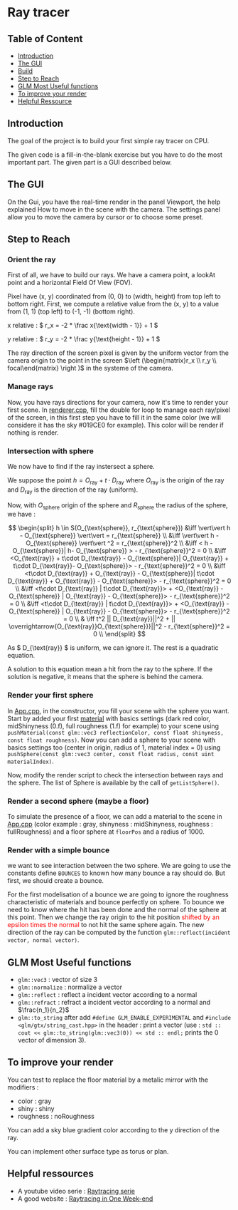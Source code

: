 # Ray tracer

## Table of Content

- [Introduction](#introduction)
- [The GUI](#the-gui)
- [Build](BUILD.md)
- [Step to Reach](#step-to-reach)
- [GLM Most Useful functions](#)
- [To improve your render](#to-improve-your-render)
- [Helpful Ressource](#helpful-ressources)

## Introduction

The goal of the project is to build your first simple ray tracer on CPU.

The given code is a fill-in-the-blank exercise but you have to do the most important part. The given part is a GUI described below.

## The GUI

On the Gui, you have the real-time render in the panel Viewport, the help explained How to move in the scene with the camera. The settings panel allow you to move the camera by cursor or to choose some preset.


## Step to Reach

### Orient the ray

First of all, we have to build our rays. We have a camera point, a lookAt point and a horizontal Field Of View (FOV).

Pixel have (x, y) coordinated from (0, 0) to (width, height) from top left to bottom right. First, we compute a relative value from the (x, y) to a value from (1, 1) (top left) to (-1, -1) (bottom right).

x relative : $
    r_x = -2 * \frac x{\text{width - 1}} + 1
$

y relative : $
    r_y = -2 * \frac y{\text{height - 1}} + 1
$

The ray direction of the screen pixel is given by the uniform vector from the camera origin to the point in the screen $\left (\begin{matrix}r_x \\ r_y \\ focal\end{matrix} \right )$ in the systeme of the camera.

### Manage rays

Now, you have rays directions for your camera, now it's time to render your first scene. In [renderer.cpp](src/raytracing/controller/Renderer.cpp), fill the double for loop to manage each ray/pixel of the screen, in this first step you have to fill it in the same color (we will considere it has the sky #019CE0 for example). This color will be render if nothing is render.


### Intersection with sphere

We now have to find if the ray instersect a sphere.

We suppose the point $h = O_{\text{ray}} + t\cdot D_{\text{ray}}$ where $O_{\text{ray}}$ is the origin of the ray and $D_{\text{ray}}$ is the direction of the ray (uniform).

Now, with $O_{\text{sphere}}$ origin of the sphere and $R_{\text{sphere}}$ the radius of the sphere, we have :

$$
\begin{split}
h \in S(O_{\text{sphere}}, r_{\text{sphere}})
    &\iff \vert\vert h - O_{\text{sphere}} \vert\vert = r_{\text{sphere}} \\
    &\iff \vert\vert h - O_{\text{sphere}} \vert\vert ^2 = r_{\text{sphere}}^2 \\
    &\iff < h - O_{\text{sphere}}| h- O_{\text{sphere}} > - r_{\text{sphere}}^2 = 0 \\
    &\iff <O_{\text{ray}} + t\cdot D_{\text{ray}} - O_{\text{sphere}}| O_{\text{ray}} + t\cdot D_{\text{ray}}- O_{\text{sphere}}> - r_{\text{sphere}}^2 = 0 \\
    &\iff <t\cdot D_{\text{ray}} + O_{\text{ray}} - O_{\text{sphere}}| t\cdot D_{\text{ray}} + O_{\text{ray}} - O_{\text{sphere}}> - r_{\text{sphere}}^2  = 0 \\
    &\iff <t\cdot D_{\text{ray}} | t\cdot D_{\text{ray}}> + <O_{\text{ray}} - O_{\text{sphere}} | O_{\text{ray}} - O_{\text{sphere}}> - r_{\text{sphere}}^2  = 0 \\
    &\iff <t\cdot D_{\text{ray}} | t\cdot D_{\text{ray}}> + <O_{\text{ray}} - O_{\text{sphere}} | O_{\text{ray}} - O_{\text{sphere}}> - r_{\text{sphere}}^2  = 0 \\
    & \iff t^2 || D_{\text{ray}}||^2 + || \overrightarrow{O_{\text{ray}}O_{\text{sphere}}}||^2 - r_{\text{sphere}}^2 = 0 \\
\end{split}
$$

As $ D_{\text{ray}} $ is uniform, we can ignore it. The rest is a quadratic equation. 

A solution to this equation mean a hit from the ray to the sphere. If the solution is negative, it means that the sphere is behind the camera.


### Render your first sphere

In [App.cpp](src/raytracing/gui/App.cpp), in the constructor, you fill your scene with the sphere you want. Start by added your first [material](doc/Material.md) with basics settings (dark red color, midShinyness (0.f), full roughness (1.f) for example) to your scene using `pushMaterial(const glm::vec3 reflectionColor, const float shinyness, const float roughness)`. Now you can add a sphere to your scene with basics settings too (center in origin, radius of 1, material index = 0) using `pushSphere(const glm::vec3 center, const float radius, const uint materialIndex)`.

Now, modify the render script to check the intersection between rays and the sphere. The list of Sphere is available by the call of `getListSphere()`.

### Render a second sphere (maybe a floor)

To simulate the presence of a floor, we can add a material to the scene in [App.cpp](src/raytracing/gui/App.cpp) (color example : gray, shinyness : midShinyness, roughness : fullRoughness) and a floor sphere at `floorPos` and a radius of 1000.

### Render with a simple bounce 

we want to see interaction between the two sphere. We are going to use the constants define `BOUNCES` to known how many bounce a ray should do. But first, we should create a bounce.

For the first modelisation of a bounce we are going to ignore the roughness characteristic of materials and bounce perfectly on sphere. To bounce we need to know where the hit has been done and the normal of the sphere at this point. Then we change the ray origin to the hit position <span style="color:red">shifted by an epsilon times the normal</span> to not hit the same sphere again. The new direction of the ray can be computed by the function `glm::reflect(incident vector, normal vector)`.



## GLM Most Useful functions

 - `glm::vec3` : vector of size 3
 - `glm::normalize` : normalize a vector
 - `glm::reflect` : reflect a incident vector according to a normal
 - `glm::refract` : refract a incident vector according to a normal and $\frac{n_1}{n_2}$
 - `glm::to_string` after add `#define GLM_ENABLE_EXPERIMENTAL` and `#include <glm/gtx/string_cast.hpp>` in the header : print a vector (use : `std :: cout << glm::to_string(glm::vec3(0)) << std :: endl;` prints the 0 vector of dimension 3).


## To improve your render

You can test to replace the floor material by a metalic mirror with the modifiers :
 - color : gray
 - shiny : shiny
 - roughness : noRoughness

You can add a sky blue gradient color according to the y direction of the ray.

You can implement other surface type as torus or plan.

## Helpful ressources

 - A youtube video serie : [Raytracing serie](https://www.youtube.com/watch?v=gfW1Fhd9u9Q&list=PLlrATfBNZ98edc5GshdBtREv5asFW3yXl)
 - A good website : [Raytracing in One Week-end](https://raytracing.github.io/books/RayTracingInOneWeekend.html)
